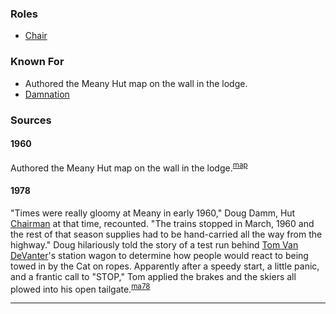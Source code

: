 

### Roles

* [Chair](Chair)

### Known For

* Authored the Meany Hut map on the wall in the lodge.
* [Damnation](Damnation)

### Sources

#### 1960

Authored the Meany Hut map on the wall in the lodge.<sup>[map][]</sup>

#### 1978

"Times were really gloomy at Meany in early 1960," Doug Damm, Hut [Chairman](Chairman) at that time, recounted. "The trains stopped in March, 1960 and the rest of that season supplies had to be hand-carried all the way from the highway." Doug hilariously told the story of a test run behind [Tom Van DeVanter](Tom-Van-DeVanter)'s station wagon to determine how people would react to being towed in by the Cat on ropes. Apparently after a speedy start, a little panic, and a frantic call to "STOP," Tom applied the brakes and the skiers all plowed into his open tailgate.<sup>[ma78][]</sup>

---
[map]: Meany-Map
[ma78]: Mountaineer-Annual#1978

